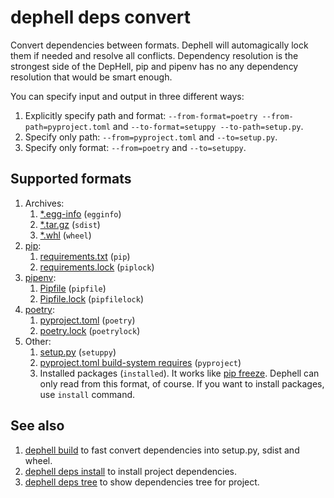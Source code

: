# dephell deps convert

Convert dependencies between formats. Dephell will automagically lock them if needed and resolve all conflicts. Dependency resolution is the strongest side of the DepHell, pip and pipenv has no any dependency resolution that would be smart enough.

You can specify input and output in three different ways:

1. Explicitly specify path and format: `--from-format=poetry --from-path=pyproject.toml` and `--to-format=setuppy --to-path=setup.py`.
1. Specify only path: `--from=pyproject.toml` and `--to=setup.py`.
1. Specify only format: `--from=poetry` and `--to=setuppy`.

## Supported formats

1. Archives:
    1. [*.egg-info](https://setuptools.readthedocs.io/en/latest/formats.html) (`egginfo`)
    1. [*.tar.gz](https://packaging.python.org/glossary/#term-distribution-package) (`sdist`)
    1. [*.whl](https://pythonwheels.com) (`wheel`)
1. [pip](https://pip.pypa.io/en/stable/):
    1. [requirements.txt](https://pip.pypa.io/en/stable/user_guide/#requirements-files) (`pip`)
    1. [requirements.lock](https://nvie.com/posts/pin-your-packages/) (`piplock`)
1. [pipenv](https://pipenv.readthedocs.io/en/latest/):
    1. [Pipfile](https://github.com/pypa/pipfile) (`pipfile`)
    1. [Pipfile.lock](https://stackoverflow.com/a/49867443/8704691) (`pipfilelock`)
1. [poetry](https://github.com/sdispater/poetry):
    1. [pyproject.toml](https://poetry.eustace.io/docs/pyproject/) (`poetry`)
    1. [poetry.lock](https://poetry.eustace.io/docs/basic-usage/#installing-without-poetrylock) (`poetrylock`)
1. Other:
    1. [setup.py](https://docs.python.org/3/distutils/setupscript.html) (`setuppy`)
    1. [pyproject.toml build-system requires](https://www.python.org/dev/peps/pep-0518/#build-system-table) (`pyproject`)
    1. Installed packages (`installed`). It works like [pip freeze](https://pip.pypa.io/en/stable/reference/pip_freeze/). Dephell can only read from this format, of course. If you want to install packages, use `install` command.

## See also

1. [dephell build](cmd-deps-install) to fast convert dependencies into setup.py, sdist and wheel.
1. [dephell deps install](cmd-deps-install) to install project dependencies.
1. [dephell deps tree](cmd-deps-tree) to show dependencies tree for project.

